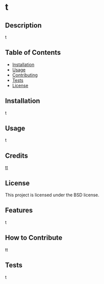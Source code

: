 
# t

## Description
t

## Table of Contents
- [Installation](#installation)
- [Usage](#usage)
- [Contributing](#contributing)
- [Tests](#tests)
- [License](#license)


## Installation
t

## Usage
t

## Credits
[tt](t)

## License
This project is licensed under the BSD license.

## Features
t

## How to Contribute
tt

## Tests
t

